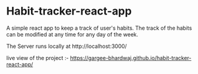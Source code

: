 # Habit-tracker-react-app

A simple react app to keep a track of user's habits. The track of the habits can be modified at any time for any day of the week.

The Server runs locally at http://localhost:3000/

live view of the project :-  https://gargee-bhardwaj.github.io/habit-tracker-react-app/
